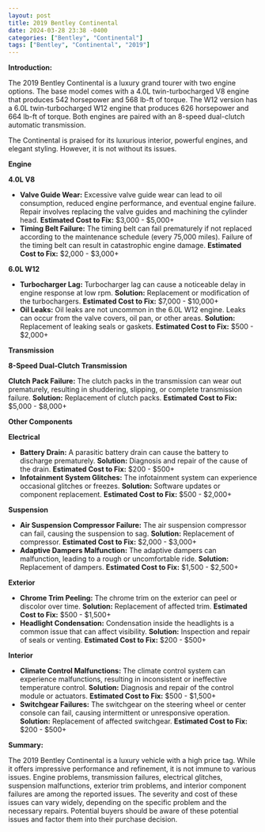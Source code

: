 ```yaml
---
layout: post
title: 2019 Bentley Continental
date: 2024-03-28 23:38 -0400
categories: ["Bentley", "Continental"]
tags: ["Bentley", "Continental", "2019"]
---
```

**Introduction:**

The 2019 Bentley Continental is a luxury grand tourer with two engine options. The base model comes with a 4.0L twin-turbocharged V8 engine that produces 542 horsepower and 568 lb-ft of torque. The W12 version has a 6.0L twin-turbocharged W12 engine that produces 626 horsepower and 664 lb-ft of torque. Both engines are paired with an 8-speed dual-clutch automatic transmission.

The Continental is praised for its luxurious interior, powerful engines, and elegant styling. However, it is not without its issues.

**Engine**

**4.0L V8**

* **Valve Guide Wear:** Excessive valve guide wear can lead to oil consumption, reduced engine performance, and eventual engine failure. Repair involves replacing the valve guides and machining the cylinder head. **Estimated Cost to Fix:** $3,000 - $5,000+
* **Timing Belt Failure:** The timing belt can fail prematurely if not replaced according to the maintenance schedule (every 75,000 miles). Failure of the timing belt can result in catastrophic engine damage. **Estimated Cost to Fix:** $2,000 - $3,000+

**6.0L W12**

* **Turbocharger Lag:** Turbocharger lag can cause a noticeable delay in engine response at low rpm. **Solution:** Replacement or modification of the turbochargers. **Estimated Cost to Fix:** $7,000 - $10,000+
* **Oil Leaks:** Oil leaks are not uncommon in the 6.0L W12 engine. Leaks can occur from the valve covers, oil pan, or other areas. **Solution:** Replacement of leaking seals or gaskets. **Estimated Cost to Fix:** $500 - $2,000+

**Transmission**

**8-Speed Dual-Clutch Transmission**

**Clutch Pack Failure:** The clutch packs in the transmission can wear out prematurely, resulting in shuddering, slipping, or complete transmission failure. **Solution:** Replacement of clutch packs. **Estimated Cost to Fix:** $5,000 - $8,000+

**Other Components**

**Electrical**

* **Battery Drain:** A parasitic battery drain can cause the battery to discharge prematurely. **Solution:** Diagnosis and repair of the cause of the drain. **Estimated Cost to Fix:** $200 - $500+
* **Infotainment System Glitches:** The infotainment system can experience occasional glitches or freezes. **Solution:** Software updates or component replacement. **Estimated Cost to Fix:** $500 - $2,000+

**Suspension**

* **Air Suspension Compressor Failure:** The air suspension compressor can fail, causing the suspension to sag. **Solution:** Replacement of compressor. **Estimated Cost to Fix:** $2,000 - $3,000+
* **Adaptive Dampers Malfunction:** The adaptive dampers can malfunction, leading to a rough or uncomfortable ride. **Solution:** Replacement of dampers. **Estimated Cost to Fix:** $1,500 - $2,500+

**Exterior**

* **Chrome Trim Peeling:** The chrome trim on the exterior can peel or discolor over time. **Solution:** Replacement of affected trim. **Estimated Cost to Fix:** $500 - $1,500+
* **Headlight Condensation:** Condensation inside the headlights is a common issue that can affect visibility. **Solution:** Inspection and repair of seals or venting. **Estimated Cost to Fix:** $200 - $500+

**Interior**

* **Climate Control Malfunctions:** The climate control system can experience malfunctions, resulting in inconsistent or ineffective temperature control. **Solution:** Diagnosis and repair of the control module or actuators. **Estimated Cost to Fix:** $500 - $1,500+
* **Switchgear Failures:** The switchgear on the steering wheel or center console can fail, causing intermittent or unresponsive operation. **Solution:** Replacement of affected switchgear. **Estimated Cost to Fix:** $200 - $500+

**Summary:**

The 2019 Bentley Continental is a luxury vehicle with a high price tag. While it offers impressive performance and refinement, it is not immune to various issues. Engine problems, transmission failures, electrical glitches, suspension malfunctions, exterior trim problems, and interior component failures are among the reported issues. The severity and cost of these issues can vary widely, depending on the specific problem and the necessary repairs. Potential buyers should be aware of these potential issues and factor them into their purchase decision.
